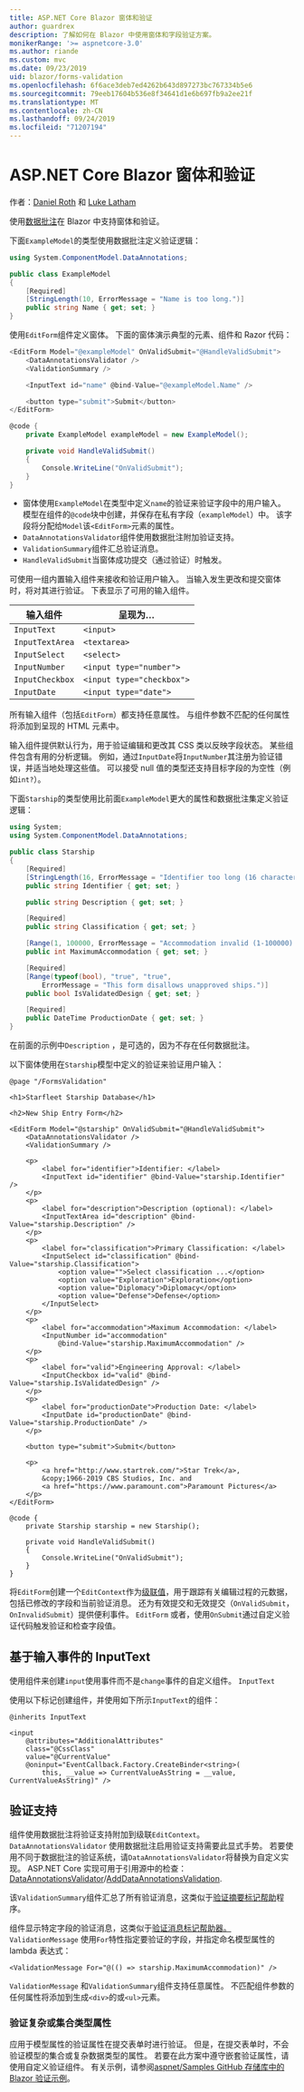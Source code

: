 ```yaml
---
title: ASP.NET Core Blazor 窗体和验证
author: guardrex
description: 了解如何在 Blazor 中使用窗体和字段验证方案。
monikerRange: '>= aspnetcore-3.0'
ms.author: riande
ms.custom: mvc
ms.date: 09/23/2019
uid: blazor/forms-validation
ms.openlocfilehash: 6f6ace3deb7ed4262b643d897273bc767334b5e6
ms.sourcegitcommit: 79eeb17604b536e8f34641d1e6b697fb9a2ee21f
ms.translationtype: MT
ms.contentlocale: zh-CN
ms.lasthandoff: 09/24/2019
ms.locfileid: "71207194"
---
```

# <a name="aspnet-core-blazor-forms-and-validation"></a>ASP.NET Core Blazor 窗体和验证

作者：[Daniel Roth](https://github.com/danroth27) 和 [Luke Latham](https://github.com/guardrex)

使用[数据批注](xref:mvc/models/validation)在 Blazor 中支持窗体和验证。

下面`ExampleModel`的类型使用数据批注定义验证逻辑：

```csharp
using System.ComponentModel.DataAnnotations;

public class ExampleModel
{
    [Required]
    [StringLength(10, ErrorMessage = "Name is too long.")]
    public string Name { get; set; }
}
```

使用`EditForm`组件定义窗体。 下面的窗体演示典型的元素、组件和 Razor 代码：

```csharp
<EditForm Model="@exampleModel" OnValidSubmit="@HandleValidSubmit">
    <DataAnnotationsValidator />
    <ValidationSummary />

    <InputText id="name" @bind-Value="@exampleModel.Name" />

    <button type="submit">Submit</button>
</EditForm>

@code {
    private ExampleModel exampleModel = new ExampleModel();

    private void HandleValidSubmit()
    {
        Console.WriteLine("OnValidSubmit");
    }
}
```

* 窗体使用`ExampleModel`在类型中定义`name`的验证来验证字段中的用户输入。 模型在组件的`@code`块中创建，并保存在私有字段（`exampleModel`）中。 该字段将分配给`Model`该`<EditForm>`元素的属性。
* `DataAnnotationsValidator`组件使用数据批注附加验证支持。
* `ValidationSummary`组件汇总验证消息。
* `HandleValidSubmit`当窗体成功提交（通过验证）时触发。

可使用一组内置输入组件来接收和验证用户输入。 当输入发生更改和提交窗体时，将对其进行验证。 下表显示了可用的输入组件。

| 输入组件 | 呈现为&hellip;       |
| --------------- | ------------------------- |
| `InputText`     | `<input>`                 |
| `InputTextArea` | `<textarea>`              |
| `InputSelect`   | `<select>`                |
| `InputNumber`   | `<input type="number">`   |
| `InputCheckbox` | `<input type="checkbox">` |
| `InputDate`     | `<input type="date">`     |

所有输入组件（包括`EditForm`）都支持任意属性。 与组件参数不匹配的任何属性将添加到呈现的 HTML 元素中。

输入组件提供默认行为，用于验证编辑和更改其 CSS 类以反映字段状态。 某些组件包含有用的分析逻辑。 例如，通过`InputDate`将`InputNumber`其注册为验证错误，并适当地处理这些值。 可以接受 null 值的类型还支持目标字段的为空性（例如`int?`）。

下面`Starship`的类型使用比前面`ExampleModel`更大的属性和数据批注集定义验证逻辑：

```csharp
using System;
using System.ComponentModel.DataAnnotations;

public class Starship
{
    [Required]
    [StringLength(16, ErrorMessage = "Identifier too long (16 character limit).")]
    public string Identifier { get; set; }

    public string Description { get; set; }

    [Required]
    public string Classification { get; set; }

    [Range(1, 100000, ErrorMessage = "Accommodation invalid (1-100000).")]
    public int MaximumAccommodation { get; set; }

    [Required]
    [Range(typeof(bool), "true", "true", 
        ErrorMessage = "This form disallows unapproved ships.")]
    public bool IsValidatedDesign { get; set; }

    [Required]
    public DateTime ProductionDate { get; set; }
}
```

在前面的示例中`Description` ，是可选的，因为不存在任何数据批注。

以下窗体使用在`Starship`模型中定义的验证来验证用户输入：

```cshtml
@page "/FormsValidation"

<h1>Starfleet Starship Database</h1>

<h2>New Ship Entry Form</h2>

<EditForm Model="@starship" OnValidSubmit="@HandleValidSubmit">
    <DataAnnotationsValidator />
    <ValidationSummary />

    <p>
        <label for="identifier">Identifier: </label>
        <InputText id="identifier" @bind-Value="starship.Identifier" />
    </p>
    <p>
        <label for="description">Description (optional): </label>
        <InputTextArea id="description" @bind-Value="starship.Description" />
    </p>
    <p>
        <label for="classification">Primary Classification: </label>
        <InputSelect id="classification" @bind-Value="starship.Classification">
            <option value="">Select classification ...</option>
            <option value="Exploration">Exploration</option>
            <option value="Diplomacy">Diplomacy</option>
            <option value="Defense">Defense</option>
        </InputSelect>
    </p>
    <p>
        <label for="accommodation">Maximum Accommodation: </label>
        <InputNumber id="accommodation" 
            @bind-Value="starship.MaximumAccommodation" />
    </p>
    <p>
        <label for="valid">Engineering Approval: </label>
        <InputCheckbox id="valid" @bind-Value="starship.IsValidatedDesign" />
    </p>
    <p>
        <label for="productionDate">Production Date: </label>
        <InputDate id="productionDate" @bind-Value="starship.ProductionDate" />
    </p>

    <button type="submit">Submit</button>

    <p>
        <a href="http://www.startrek.com/">Star Trek</a>, 
        &copy;1966-2019 CBS Studios, Inc. and 
        <a href="https://www.paramount.com">Paramount Pictures</a>
    </p>
</EditForm>

@code {
    private Starship starship = new Starship();

    private void HandleValidSubmit()
    {
        Console.WriteLine("OnValidSubmit");
    }
}
```

将`EditForm`创建一个`EditContext`作为[级联值](xref:blazor/components#cascading-values-and-parameters)，用于跟踪有关编辑过程的元数据，包括已修改的字段和当前验证消息。 还为有效提交和无效提交（`OnValidSubmit`， `OnInvalidSubmit`）提供便利事件。 `EditForm` 或者，使用`OnSubmit`通过自定义验证代码触发验证和检查字段值。

## <a name="inputtext-based-on-the-input-event"></a>基于输入事件的 InputText

使用组件来创建`input`使用事件而不是`change`事件的自定义组件。 `InputText`

使用以下标记创建组件，并使用如下所示`InputText`的组件：

```cshtml
@inherits InputText

<input 
    @attributes="AdditionalAttributes" 
    class="@CssClass" 
    value="@CurrentValue" 
    @oninput="EventCallback.Factory.CreateBinder<string>(
        this, __value => CurrentValueAsString = __value, CurrentValueAsString)" />
```

## <a name="validation-support"></a>验证支持

组件使用数据批注将验证支持附加到级联`EditContext`。 `DataAnnotationsValidator` 使用数据批注启用验证支持需要此显式手势。 若要使用不同于数据批注的验证系统，请`DataAnnotationsValidator`将替换为自定义实现。 ASP.NET Core 实现可用于引用源中的检查：[DataAnnotationsValidator](https://github.com/aspnet/AspNetCore/blob/master/src/Components/Forms/src/DataAnnotationsValidator.cs)/[AddDataAnnotationsValidation](https://github.com/aspnet/AspNetCore/blob/master/src/Components/Forms/src/EditContextDataAnnotationsExtensions.cs).

该`ValidationSummary`组件汇总了所有验证消息，这类似于[验证摘要标记帮助](xref:mvc/views/working-with-forms#the-validation-summary-tag-helper)程序。

组件显示特定字段的验证消息，这类似于[验证消息标记帮助器。](xref:mvc/views/working-with-forms#the-validation-message-tag-helper) `ValidationMessage` 使用`For`特性指定要验证的字段，并指定命名模型属性的 lambda 表达式：

```cshtml
<ValidationMessage For="@(() => starship.MaximumAccommodation)" />
```

`ValidationMessage` 和`ValidationSummary`组件支持任意属性。 不匹配组件参数的任何属性将添加到生成`<div>`的或`<ul>`元素。

### <a name="validation-of-complex-or-collection-type-properties"></a>验证复杂或集合类型属性

应用于模型属性的验证属性在提交表单时进行验证。 但是，在提交表单时，不会验证模型的集合或复杂数据类型的属性。 若要在此方案中遵守嵌套验证属性，请使用自定义验证组件。 有关示例，请参阅[aspnet/Samples GitHub 存储库中的 Blazor 验证示例](https://github.com/aspnet/samples/tree/master/samples/aspnetcore/blazor/Validation)。
